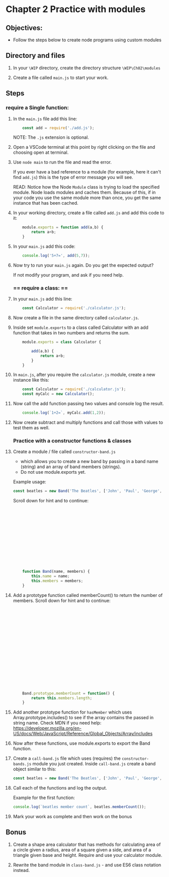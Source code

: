 # Chapter 2 Practice with modules

## Objectives:
* Follow the steps below to create node programs using custom modules

## Directory and files

1. In your `\WIP` directory, create the directory structure `\WIP\Ch02\modules`

1. Create a file called `main.js` to start your work.

## Steps

### require a Single function:

1. In the `main.js` file add this line:
    ```javascript
        const add = require('./add.js');
    ```

    NOTE: The `.js` extension is optional.

1. Open a VSCode terminal at this point by right clicking on the file and choosing open at terminal.

1. Use `node main` to run the file and read the error.
    
    If you ever have a bad reference to a module (for example, here it can't find `add.js`) this is the type of error message you will see.

    READ: Notice how the Node `Module` class is trying to load the specified module. Node loads modules and caches them. Because of this, if in your code you use the same module more than once, you get the same instance that has been cached.

1. In your working directory, create a file called `add.js` and add this code to it:

    ```javascript
        module.exports = function add(a,b) {
            return a+b;
        }
    ```

1. In your `main.js` add this code:
    ```javascript
        console.log('5+7=', add(5,7));
    ```

1. Now try to run your `main.js` again. Do you get the expected output?

    If not modify your program, and ask if you need help.



    ###  == require a class: ==



1. In your `main.js` add this line:
    ```javascript
        const Calculator = require('./calculator.js');
    ```


1. Now create a file in the same directory called `calculator.js`.

1. Inside set `module.exports` to a class called Calculator with an add function that takes in two numbers and returns the sum.

    ```javascript
        module.exports = class Calculator {
    
            add(a,b) {
                return a+b;
            }
        }
    ```

1. In `main.js`, after you require the `calculator.js` module, create a new instance like this:
    ```javascript
        const Calculator = require('./calculator.js');
        const myCalc = new Calculator();
    ```

1. Now call the add function passing two values and console log the result.
    ```javascript
        console.log(`1+2=`, myCalc.add(1,2));
    ```

1. Now create subtract and multiply functions and call those with values to test them as well.

    ###  Practice with a constructor functions & classes

1. Create a module / file called `constructor-band.js`
    * which allows you to create a new band by passing in a band name (string) and an array of band members (strings). 
    * Do not use module.exports yet.

    Example usage: 
    ```javascript
    const beatles = new Band('The Beatles', ['John', 'Paul', 'George', 'Ringo']);
    ```     

    Scroll down for hint and to continue:

    ```javascript














        function Band(name, members) {
            this.name = name;
            this.members = members;
        }
    ```

1. Add a prototype function called memberCount() to return the number of members. Scroll down for hint and to continue:

    ```javascript



















        Band.prototype.memberCount = function() {
            return this.members.length;
        }
    ```

1. Add another prototype function for `hasMember` which uses Array.prototype.includes() to see if the array contains the passed in string name. Check MDN if you need help: https://developer.mozilla.org/en-US/docs/Web/JavaScript/Reference/Global_Objects/Array/includes

2. Now after these functions, use module.exports to export the Band function.

3. Create a `call-band.js` file which uses (requires) the `constructor-bands.js` module you just created. Inside `call-band.js` create a band object similar to this:
    ```javascript
    const beatles = new Band('The Beatles', ['John', 'Paul', 'George', 'Ringo']);
    ```
    
4. Call each of the functions and log the output. 

    Example for the first function:

    ```javascript
    console.log(`beatles member count`, beatles.memberCount());
    ```

5. Mark your work as complete and then work on the bonus

## Bonus

1. Create a shape area calculator that has methods for calculating area of a circle given a radius, area of a square given a side, and area of a triangle given base and height.
Require and use your calculator module.

1. Rewrite the band module in `class-band.js` - and use ES6 class notation instead.